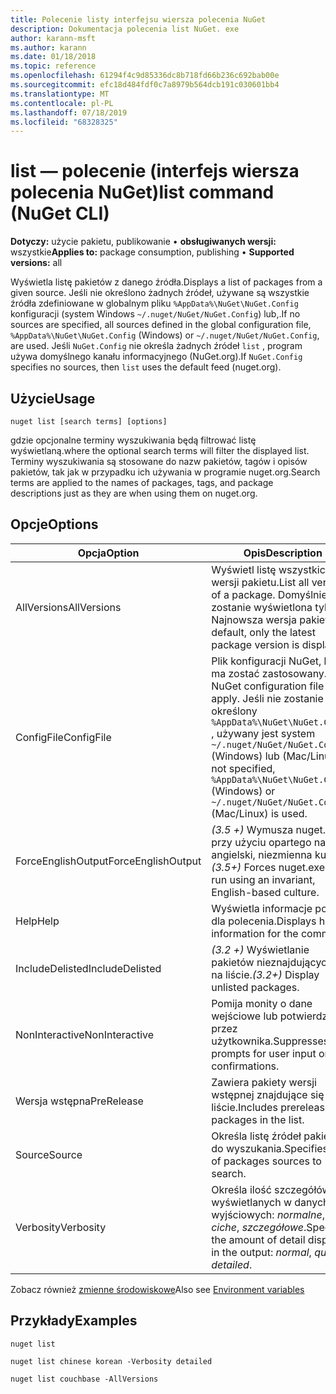 ```yaml
---
title: Polecenie listy interfejsu wiersza polecenia NuGet
description: Dokumentacja polecenia list NuGet. exe
author: karann-msft
ms.author: karann
ms.date: 01/18/2018
ms.topic: reference
ms.openlocfilehash: 61294f4c9d85336dc8b718fd66b236c692bab00e
ms.sourcegitcommit: efc18d484fdf0c7a8979b564dcb191c030601bb4
ms.translationtype: MT
ms.contentlocale: pl-PL
ms.lasthandoff: 07/18/2019
ms.locfileid: "68328325"
---
```

# <a name="list-command-nuget-cli"></a><span data-ttu-id="fa014-103">list — polecenie (interfejs wiersza polecenia NuGet)</span><span class="sxs-lookup"><span data-stu-id="fa014-103">list command (NuGet CLI)</span></span>

<span data-ttu-id="fa014-104">**Dotyczy:** użycie pakietu, publikowanie &bullet; **obsługiwanych wersji:** wszystkie</span><span class="sxs-lookup"><span data-stu-id="fa014-104">**Applies to:** package consumption, publishing &bullet; **Supported versions:** all</span></span>

<span data-ttu-id="fa014-105">Wyświetla listę pakietów z danego źródła.</span><span class="sxs-lookup"><span data-stu-id="fa014-105">Displays a list of packages from a given source.</span></span> <span data-ttu-id="fa014-106">Jeśli nie określono żadnych źródeł, używane są wszystkie źródła zdefiniowane w globalnym pliku `%AppData%\NuGet\NuGet.Config` konfiguracji (system Windows `~/.nuget/NuGet/NuGet.Config`) lub,.</span><span class="sxs-lookup"><span data-stu-id="fa014-106">If no sources are specified, all sources defined in the global configuration file, `%AppData%\NuGet\NuGet.Config` (Windows) or `~/.nuget/NuGet/NuGet.Config`, are used.</span></span> <span data-ttu-id="fa014-107">Jeśli `NuGet.Config` nie określa żadnych źródeł `list` , program używa domyślnego kanału informacyjnego (NuGet.org).</span><span class="sxs-lookup"><span data-stu-id="fa014-107">If `NuGet.Config` specifies no sources, then `list` uses the default feed (nuget.org).</span></span>

## <a name="usage"></a><span data-ttu-id="fa014-108">Użycie</span><span class="sxs-lookup"><span data-stu-id="fa014-108">Usage</span></span>

```cli
nuget list [search terms] [options]
```

<span data-ttu-id="fa014-109">gdzie opcjonalne terminy wyszukiwania będą filtrować listę wyświetlaną.</span><span class="sxs-lookup"><span data-stu-id="fa014-109">where the optional search terms will filter the displayed list.</span></span> <span data-ttu-id="fa014-110">Terminy wyszukiwania są stosowane do nazw pakietów, tagów i opisów pakietów, tak jak w przypadku ich używania w programie nuget.org.</span><span class="sxs-lookup"><span data-stu-id="fa014-110">Search terms are applied to the names of packages, tags, and package descriptions just as they are when using them on nuget.org.</span></span>

## <a name="options"></a><span data-ttu-id="fa014-111">Opcje</span><span class="sxs-lookup"><span data-stu-id="fa014-111">Options</span></span>

| <span data-ttu-id="fa014-112">Opcja</span><span class="sxs-lookup"><span data-stu-id="fa014-112">Option</span></span> | <span data-ttu-id="fa014-113">Opis</span><span class="sxs-lookup"><span data-stu-id="fa014-113">Description</span></span> |
| --- | --- |
| <span data-ttu-id="fa014-114">AllVersions</span><span class="sxs-lookup"><span data-stu-id="fa014-114">AllVersions</span></span> | <span data-ttu-id="fa014-115">Wyświetl listę wszystkich wersji pakietu.</span><span class="sxs-lookup"><span data-stu-id="fa014-115">List all versions of a package.</span></span> <span data-ttu-id="fa014-116">Domyślnie zostanie wyświetlona tylko Najnowsza wersja pakietu.</span><span class="sxs-lookup"><span data-stu-id="fa014-116">By default, only the latest package version is displayed.</span></span> |
| <span data-ttu-id="fa014-117">ConfigFile</span><span class="sxs-lookup"><span data-stu-id="fa014-117">ConfigFile</span></span> | <span data-ttu-id="fa014-118">Plik konfiguracji NuGet, który ma zostać zastosowany.</span><span class="sxs-lookup"><span data-stu-id="fa014-118">The NuGet configuration file to apply.</span></span> <span data-ttu-id="fa014-119">Jeśli nie zostanie określony `%AppData%\NuGet\NuGet.Config` , używany jest system `~/.nuget/NuGet/NuGet.Config` (Windows) lub (Mac/Linux).</span><span class="sxs-lookup"><span data-stu-id="fa014-119">If not specified, `%AppData%\NuGet\NuGet.Config` (Windows) or `~/.nuget/NuGet/NuGet.Config` (Mac/Linux) is used.</span></span>|
| <span data-ttu-id="fa014-120">ForceEnglishOutput</span><span class="sxs-lookup"><span data-stu-id="fa014-120">ForceEnglishOutput</span></span> | <span data-ttu-id="fa014-121">*(3.5 +)* Wymusza nuget.exe przy użyciu opartego na język angielski, niezmienna kultura.</span><span class="sxs-lookup"><span data-stu-id="fa014-121">*(3.5+)* Forces nuget.exe to run using an invariant, English-based culture.</span></span> |
| <span data-ttu-id="fa014-122">Help</span><span class="sxs-lookup"><span data-stu-id="fa014-122">Help</span></span> | <span data-ttu-id="fa014-123">Wyświetla informacje pomocy dla polecenia.</span><span class="sxs-lookup"><span data-stu-id="fa014-123">Displays help information for the command.</span></span> |
| <span data-ttu-id="fa014-124">IncludeDelisted</span><span class="sxs-lookup"><span data-stu-id="fa014-124">IncludeDelisted</span></span> | <span data-ttu-id="fa014-125">*(3.2 +)* Wyświetlanie pakietów nieznajdujących się na liście.</span><span class="sxs-lookup"><span data-stu-id="fa014-125">*(3.2+)* Display unlisted packages.</span></span> |
| <span data-ttu-id="fa014-126">NonInteractive</span><span class="sxs-lookup"><span data-stu-id="fa014-126">NonInteractive</span></span> | <span data-ttu-id="fa014-127">Pomija monity o dane wejściowe lub potwierdzone przez użytkownika.</span><span class="sxs-lookup"><span data-stu-id="fa014-127">Suppresses prompts for user input or confirmations.</span></span> |
| <span data-ttu-id="fa014-128">Wersja wstępna</span><span class="sxs-lookup"><span data-stu-id="fa014-128">PreRelease</span></span> | <span data-ttu-id="fa014-129">Zawiera pakiety wersji wstępnej znajdujące się na liście.</span><span class="sxs-lookup"><span data-stu-id="fa014-129">Includes prerelease packages in the list.</span></span> |
| <span data-ttu-id="fa014-130">Source</span><span class="sxs-lookup"><span data-stu-id="fa014-130">Source</span></span> | <span data-ttu-id="fa014-131">Określa listę źródeł pakietów do wyszukania.</span><span class="sxs-lookup"><span data-stu-id="fa014-131">Specifies a list of packages sources to search.</span></span> |
| <span data-ttu-id="fa014-132">Verbosity</span><span class="sxs-lookup"><span data-stu-id="fa014-132">Verbosity</span></span> | <span data-ttu-id="fa014-133">Określa ilość szczegółów wyświetlanych w danych wyjściowych: *normalne*, *ciche*, *szczegółowe*.</span><span class="sxs-lookup"><span data-stu-id="fa014-133">Specifies the amount of detail displayed in the output: *normal*, *quiet*, *detailed*.</span></span> |

<span data-ttu-id="fa014-134">Zobacz również [zmienne środowiskowe](cli-ref-environment-variables.md)</span><span class="sxs-lookup"><span data-stu-id="fa014-134">Also see [Environment variables](cli-ref-environment-variables.md)</span></span>

## <a name="examples"></a><span data-ttu-id="fa014-135">Przykłady</span><span class="sxs-lookup"><span data-stu-id="fa014-135">Examples</span></span>

```cli
nuget list

nuget list chinese korean -Verbosity detailed

nuget list couchbase -AllVersions
```
